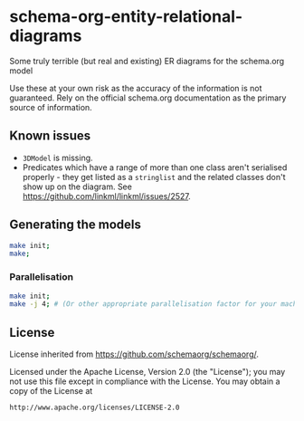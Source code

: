 # schema-org-entity-relational-diagrams

Some truly terrible (but real and existing) ER diagrams for the schema.org model

Use these at your own risk as the accuracy of the information is not guaranteed. Rely on the official schema.org documentation as the primary source of information.


## Known issues

- `3DModel` is missing.
- Predicates which have a range of more than one class aren't serialised properly - they get listed as a `stringlist` and the related classes don't show up on the diagram. See https://github.com/linkml/linkml/issues/2527.

## Generating the models

```bash
make init;
make;
```

### Parallelisation

```bash
make init;
make -j 4; # (Or other appropriate parallelisation factor for your machine)
```

## License

License inherited from <https://github.com/schemaorg/schemaorg/>.

Licensed under the Apache License, Version 2.0 (the "License");
you may not use this file except in compliance with the License.
You may obtain a copy of the License at

    http://www.apache.org/licenses/LICENSE-2.0
